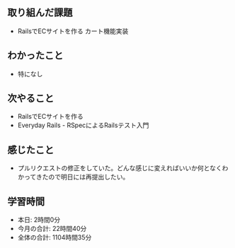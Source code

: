 ## 取り組んだ課題
- RailsでECサイトを作る カート機能実装
## わかったこと
- 特になし
## 次やること
- RailsでECサイトを作る
- Everyday Rails - RSpecによるRailsテスト入門
## 感じたこと
- プルリクエストの修正をしていた。どんな感じに変えればいいか何となくわかってきたので明日には再提出したい。
## 学習時間
- 本日: 2時間0分
- 今月の合計: 22時間40分
- 全体の合計: 1104時間35分
